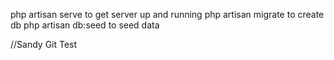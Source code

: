 php artisan serve to get server up and running 
php artisan migrate to create db
php artisan db:seed to seed data


//Sandy Git Test